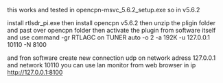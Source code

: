 this works and tested in opencpn-msvc_5.6.2_setup.exe  so in v5.6.2

install rtlsdr_pi.exe then install opencpn v5.6.2 then unzip the pligin folder and past over opencpn folder then 
activate the plugin from software itself and use command -gr RTLAGC on TUNER auto -o 2 -a 192K -u 127.0.0.1 10110 -N 8100

and fron software create new connection udp on network adress 127.0.0.1 and network 10110
you can use lan monitor from web browser in ip http://127.0.0.1:8100
